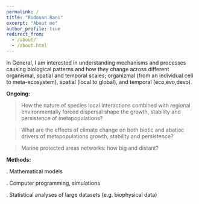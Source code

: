 ```yaml
---
permalink: /
title: "Ridouan Bani"
excerpt: "About me"
author_profile: true
redirect_from:
  - /about/
  - /about.html
---
```


In General, I am  interested in understanding mechanisms and processes causing biological patterns and how they change across different organismal, spatial and temporal scales;  organizmal (from an individual cell to meta-ecosystem), spatial (local to global), and temporal (eco,evo,devo). 

**Ongoing:**
> How the nature of species local interactions combined with regional environmentally forced dispersal shape the growth, stability and persistence of metapopulations?

> What are the effects of climate change on both biotic and abatioc drivers of metapopulations growth, stability and persistence?

> Marine protected areas networks: how big and distant?


**Methods:**

. Mathematical models

. Computer programming, simulations

. Statistical analyses of large datasets (e.g. biophysical data)
